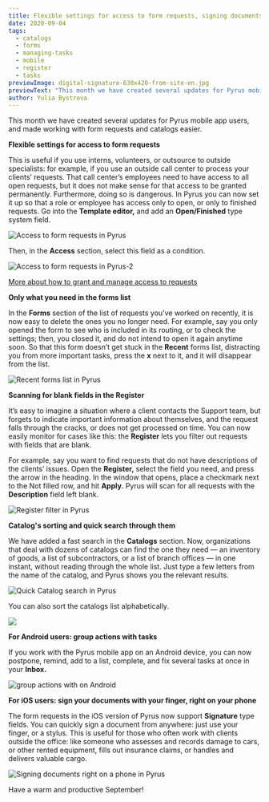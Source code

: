```yaml
---
title: Flexible settings for access to form requests, signing documents right on your phone, and other updates
date: 2020-09-04
tags:
  - catalogs
  - forms
  - managing-tasks
  - mobile
  - register
  - tasks
previewImage: digital-signature-630x420-from-site-en.jpg
previewText: "This month we have created several updates for Pyrus mobile app users, and made working with form requests and catalogs easier."
author: Yulia Bystrova
---
```

This month we have created several updates for Pyrus mobile app users, and made working with form requests and catalogs easier.

**Flexible settings for access to form requests**

This is useful if you use interns, volunteers, or outsource to outside specialists: for example, if you use an outside call center to process your clients’ requests. That call center’s employees need to have access to all open requests, but it does not make sense for that access to be granted permanently. Furthermore, doing so is dangerous. In Pyrus you can now set it up so that a role or employee has access only to open, or only to finished requests. Go into the **Template editor,** and add an **Open/Finished** type system field.

![Аccess to form requests in Pyrus](Permission1.webp)

Then, in the **Access** section, select this field as a condition.

![Аccess to form requests in Pyrus-2](Permission2.webp)

[More about how to grant and manage access to requests](/en/help/workflow/permissions)

**Only what you need in the forms list**

In the **Forms** section of the list of requests you’ve worked on recently, it is now easy to delete the ones you no longer need. For example, say you only opened the form to see who is included in its routing, or to check the settings; then, you closed it, and do not intend to open it again anytime soon. So that this form doesn’t get stuck in the **Recent** forms list, distracting you from more important tasks, press the **x** next to it, and it will disappear from the list.

![Recent forms list in Pyrus](recent.webp)

**Scanning for blank fields in the Register**

It’s easy to imagine a situation where a client contacts the Support team, but forgets to indicate important information about themselves, and the request falls through the cracks, or does not get processed on time. You can now easily monitor for cases like this: the **Register** lets you filter out requests with fields that are blank.

For example, say you want to find requests that do not have descriptions of the clients’ issues. Open the **Register,** select the field you need, and press the arrow in the heading. In the window that opens, place a checkmark next to the Not filled row, and hit **Apply.** Pyrus will scan for all requests with the **Description** field left blank.

![Register filter in Pyrus](register.webp)

**Catalog's sorting and quick search through them**

We have added a fast search in the **Catalogs** section. Now, organizations that deal with dozens of catalogs can find the one they need — an inventory of goods, a list of subcontractors, or a list of branch offices — in one instant, without reading through the whole list. Just type a few letters from the name of the catalog, and Pyrus shows you the relevant results.

![Quick Catalog search in Pyrus](catalog1.webp)

You can also sort the catalogs list alphabetically.

![](catalog2.webp)

**For Android users: group actions with tasks**

If you work with the Pyrus mobile app on an Android device, you can now postpone, remind, add to a list, complete, and fix several tasks at once in your **Inbox.**

![group actions with on Android](group-473x1024.webp)

**For iOS users: sign your documents with your finger, right on your phone**

The form requests in the iOS version of Pyrus now support **Signature** type fields. You can quickly sign a document from anywhere: just use your finger, or a stylus. This is useful for those who often work with clients outside the office: like someone who assesses and records damage to cars, or other rented equipment, fills out insurance claims, or handles and delivers valuable cargo.

![Signing documents right on a phone in Pyrus](sign.webp)

Have a warm and productive September!